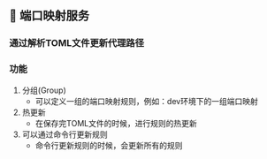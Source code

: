 ## 🚀 端口映射服务

### 通过解析TOML文件更新代理路径

### 功能

1. 分组(Group)
    - 可以定义一组的端口映射规则，例如：dev环境下的一组端口映射
2. 热更新
    - 在保存完TOML文件的时候，进行规则的热更新
3. 可以通过命令行更新规则
    - 命令行更新规则的时候，会更新所有的规则

